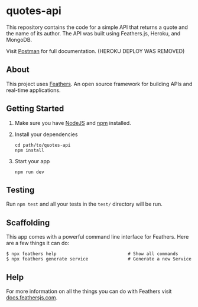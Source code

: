 # quotes-api

This repository contains the code for a simple API that returns a quote and the name of its author. The API was built using Feathers.js, Heroku, and MongoDB.

Visit [Postman](https://documenter.getpostman.com/view/27425174/2s946o2obc) for full documentation. (HEROKU DEPLOY WAS REMOVED)

## About

This project uses [Feathers](http://feathersjs.com). An open source framework for building APIs and real-time applications.

## Getting Started

1. Make sure you have [NodeJS](https://nodejs.org/) and [npm](https://www.npmjs.com/) installed.
2. Install your dependencies

    ```
    cd path/to/quotes-api
    npm install
    ```

3. Start your app

    ```
    npm run dev
    ```

## Testing

Run `npm test` and all your tests in the `test/` directory will be run.

## Scaffolding

This app comes with a powerful command line interface for Feathers. Here are a few things it can do:

```
$ npx feathers help                           # Show all commands
$ npx feathers generate service               # Generate a new Service
```

## Help

For more information on all the things you can do with Feathers visit [docs.feathersjs.com](http://docs.feathersjs.com).
